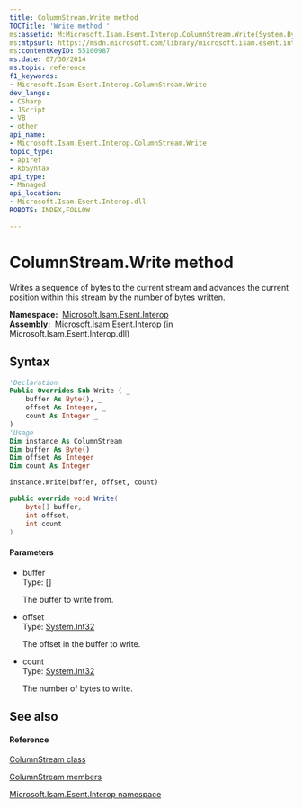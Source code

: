 ```yaml
---
title: ColumnStream.Write method 
TOCTitle: 'Write method '
ms:assetid: M:Microsoft.Isam.Esent.Interop.ColumnStream.Write(System.Byte[],System.Int32,System.Int32)
ms:mtpsurl: https://msdn.microsoft.com/library/microsoft.isam.esent.interop.columnstream.write(v=EXCHG.10)
ms:contentKeyID: 55100987
ms.date: 07/30/2014
ms.topic: reference
f1_keywords:
- Microsoft.Isam.Esent.Interop.ColumnStream.Write
dev_langs:
- CSharp
- JScript
- VB
- other
api_name: 
- Microsoft.Isam.Esent.Interop.ColumnStream.Write
topic_type: 
- apiref
- kbSyntax
api_type: 
- Managed
api_location: 
- Microsoft.Isam.Esent.Interop.dll
ROBOTS: INDEX,FOLLOW

---
```


# ColumnStream.Write method

Writes a sequence of bytes to the current stream and advances the current position within this stream by the number of bytes written.

**Namespace:**  [Microsoft.Isam.Esent.Interop](hh596136\(v=exchg.10\).md)  
**Assembly:**  Microsoft.Isam.Esent.Interop (in Microsoft.Isam.Esent.Interop.dll)

## Syntax

``` vb
'Declaration
Public Overrides Sub Write ( _
    buffer As Byte(), _
    offset As Integer, _
    count As Integer _
)
'Usage
Dim instance As ColumnStream
Dim buffer As Byte()
Dim offset As Integer
Dim count As Integer

instance.Write(buffer, offset, count)
```

``` csharp
public override void Write(
    byte[] buffer,
    int offset,
    int count
)
```

#### Parameters

  - buffer  
    Type: \[\]  
    
    The buffer to write from.

<!-- end list -->

  - offset  
    Type: [System.Int32](https://docs.microsoft.com/dotnet/api/system.int32?redirectedfrom=MSDN)  
    
    The offset in the buffer to write.

<!-- end list -->

  - count  
    Type: [System.Int32](https://docs.microsoft.com/dotnet/api/system.int32?redirectedfrom=MSDN)  
    
    The number of bytes to write.

## See also

#### Reference

[ColumnStream class](dn334143\(v=exchg.10\).md)

[ColumnStream members](dn334190\(v=exchg.10\).md)

[Microsoft.Isam.Esent.Interop namespace](hh596136\(v=exchg.10\).md)

